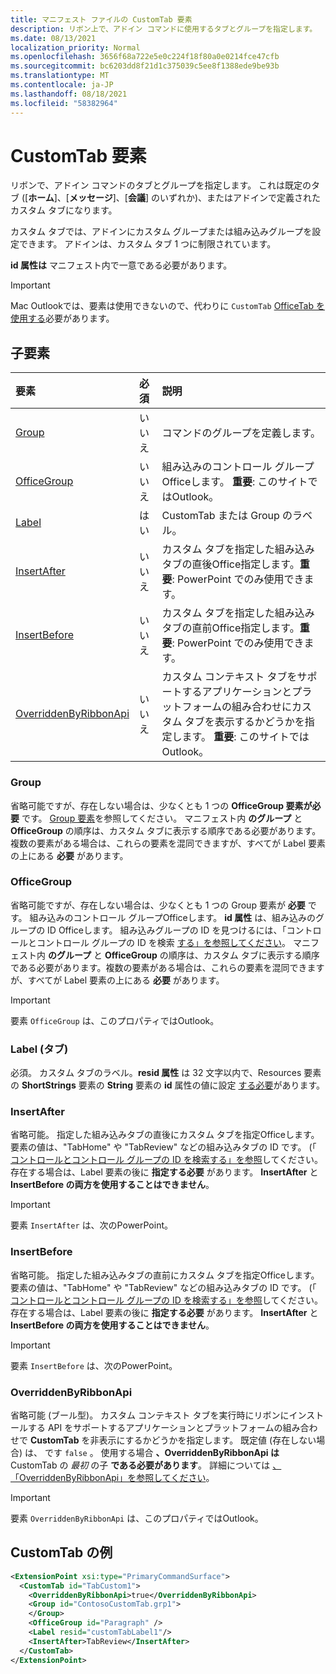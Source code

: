 ```yaml
---
title: マニフェスト ファイルの CustomTab 要素
description: リボン上で、アドイン コマンドに使用するタブとグループを指定します。
ms.date: 08/13/2021
localization_priority: Normal
ms.openlocfilehash: 3656f68a722e5e0c224f18f80a0e0214fce47cfb
ms.sourcegitcommit: bc6203dd8f21d1c375039c5ee8f1388ede9be93b
ms.translationtype: MT
ms.contentlocale: ja-JP
ms.lasthandoff: 08/18/2021
ms.locfileid: "58382964"
---
```

# <a name="customtab-element"></a>CustomTab 要素

リボンで、アドイン コマンドのタブとグループを指定します。 これは既定のタブ ([**ホーム**]、[**メッセージ**]、[**会議**] のいずれか)、またはアドインで定義されたカスタム タブになります。

カスタム タブでは、アドインにカスタム グループまたは組み込みグループを設定できます。 アドインは、カスタム タブ 1 つに制限されています。

**id 属性は** マニフェスト内で一意である必要があります。

> [!IMPORTANT]
> Mac Outlookでは、要素は使用できないので、代わりに `CustomTab` [OfficeTab を使用する](officetab.md)必要があります。

## <a name="child-elements"></a>子要素

|  要素 |  必須  |  説明  |
|:-----|:-----|:-----|
|  [Group](group.md)      | いいえ |  コマンドのグループを定義します。  |
|  [OfficeGroup](#officegroup)      | いいえ |  組み込みのコントロール グループOfficeします。 **重要**: このサイトではOutlook。 |
|  [Label](#label-tab)      | はい |  CustomTab または Group のラベル。  |
|  [InsertAfter](#insertafter)      | いいえ |  カスタム タブを指定した組み込みタブの直後Office指定します。**重要**: PowerPoint でのみ使用できます。 |
|  [InsertBefore](#insertbefore)      | いいえ |  カスタム タブを指定した組み込みタブの直前Office指定します。**重要**: PowerPoint でのみ使用できます。 |
|  [OverriddenByRibbonApi](overriddenbyribbonapi.md)      | いいえ |  カスタム コンテキスト タブをサポートするアプリケーションとプラットフォームの組み合わせにカスタム タブを表示するかどうかを指定します。 **重要**: このサイトではOutlook。 |

### <a name="group"></a>Group

省略可能ですが、存在しない場合は、少なくとも 1 つの **OfficeGroup 要素が必要** です。 [Group 要素](group.md)を参照してください。 マニフェスト内 **のグループ** と **OfficeGroup** の順序は、カスタム タブに表示する順序である必要があります。複数の要素がある場合は、これらの要素を混同できますが、すべてが Label 要素の上にある **必要** があります。

### <a name="officegroup"></a>OfficeGroup

省略可能ですが、存在しない場合は、少なくとも 1 つの Group 要素が **必要** です。 組み込みのコントロール グループOfficeします。 **id 属性** は、組み込みのグループの ID Officeします。 組み込みグループの ID を見つけるには、「コントロールとコントロール グループの ID を検索 [する」を参照してください](../../design/built-in-button-integration.md#find-the-ids-of-controls-and-control-groups)。 マニフェスト内 **のグループ** と **OfficeGroup** の順序は、カスタム タブに表示する順序である必要があります。複数の要素がある場合は、これらの要素を混同できますが、すべてが Label 要素の上にある **必要** があります。

> [!IMPORTANT]
> 要素 `OfficeGroup` は、このプロパティではOutlook。

### <a name="label-tab"></a>Label (タブ)

必須。 カスタム タブのラベル。**resid 属性** は 32 文字以内で、Resources 要素の **ShortStrings** 要素の **String** 要素の **id** 属性の値に設定 [する必要](resources.md)があります。

### <a name="insertafter"></a>InsertAfter

省略可能。 指定した組み込みタブの直後にカスタム タブを指定Officeします。要素の値は、"TabHome" や "TabReview" などの組み込みタブの ID です。 (「 [コントロールとコントロール グループの ID を検索する」を参照](../../design/built-in-button-integration.md#find-the-ids-of-controls-and-control-groups)してください。存在する場合は、Label 要素の後に **指定する必要** があります。 **InsertAfter** と **InsertBefore の両方を使用することはできません**。

> [!IMPORTANT]
> 要素 `InsertAfter` は、次のPowerPoint。

### <a name="insertbefore"></a>InsertBefore

省略可能。 指定した組み込みタブの直前にカスタム タブを指定Officeします。要素の値は、"TabHome" や "TabReview" などの組み込みタブの ID です。 (「 [コントロールとコントロール グループの ID を検索する」を参照](../../design/built-in-button-integration.md#find-the-ids-of-controls-and-control-groups)してください。 存在する場合は、Label 要素の後に **指定する必要** があります。 **InsertAfter** と **InsertBefore の両方を使用することはできません**。

> [!IMPORTANT]
> 要素 `InsertBefore` は、次のPowerPoint。

### <a name="overriddenbyribbonapi"></a>OverriddenByRibbonApi

省略可能 (ブール型)。 カスタム コンテキスト タブを実行時にリボンにインストールする API をサポートするアプリケーションとプラットフォームの組み合わせで **CustomTab** を非表示にするかどうかを指定します。 既定値 (存在しない場合) は、 です `false` 。 使用する場合 **、OverriddenByRibbonApi は** CustomTab の *最初* の子 **である必要があります**。 詳細については [、「OverriddenByRibbonApi」を参照してください](overriddenbyribbonapi.md)。

> [!IMPORTANT]
> 要素 `OverriddenByRibbonApi` は、このプロパティではOutlook。

## <a name="customtab-example"></a>CustomTab の例

```xml
<ExtensionPoint xsi:type="PrimaryCommandSurface">
  <CustomTab id="TabCustom1">
    <OverriddenByRibbonApi>true</OverriddenByRibbonApi>
    <Group id="ContosoCustomTab.grp1">
    </Group>
    <OfficeGroup id="Paragraph" />
    <Label resid="customTabLabel1"/>
    <InsertAfter>TabReview</InsertAfter>
  </CustomTab>
</ExtensionPoint>
```
